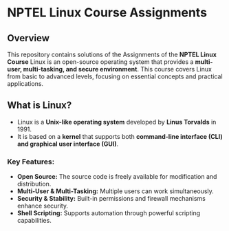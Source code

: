 # NPTEL Linux Course Assignments

## Overview
This repository contains solutions of the  Assignments of the **NPTEL Linux Course** 
Linux is an open-source operating system that provides a **multi-user, multi-tasking, and secure environment**. 
This course covers Linux from basic to advanced levels, focusing on essential concepts and practical applications.

## What is Linux?
 - Linux is a **Unix-like operating system** developed by **Linus Torvalds** in 1991. 
 - It is based on a **kernel** that supports both **command-line interface (CLI) and graphical user interface (GUI)**.

### Key Features:
- **Open Source:** The source code is freely available for modification and distribution.
- **Multi-User & Multi-Tasking:** Multiple users can work simultaneously.
- **Security & Stability:** Built-in permissions and firewall mechanisms enhance security.
- **Shell Scripting:** Supports automation through powerful scripting capabilities.



